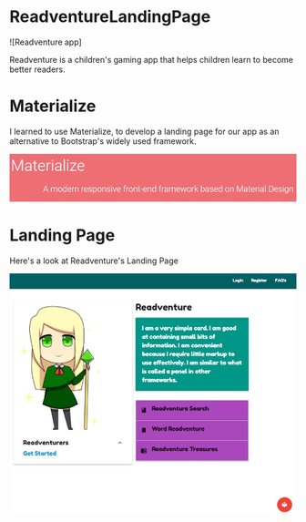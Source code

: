 # ReadventureLandingPage

![Readventure app]

Readventure is a children's gaming app that helps children learn to become better readers.

# Materialize 

I learned to use Materialize, to develop a landing page for our app as an alternative to Bootstrap's widely used framework.

![Materialize](read_meassets/materialize.JPG "Materialize frame-work")

# Landing Page

Here's a look at Readventure's Landing Page

![Landing Page](read_meassets/ReadventureLP.JPG "Readventure's Landing Page")